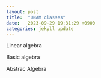```yaml
---
layout: post
title:  "UNAM classes"
date:   2023-09-29 19:31:29 +0900
categories: jekyll update
---
```


Linear algebra

Basic algebra

Abstrac Algebra

